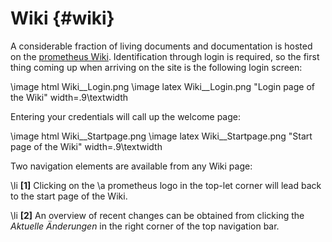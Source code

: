 Wiki    {#wiki}
====

A considerable fraction of living documents and documentation is hosted on the
[prometheus Wiki](http://prometheus-bildarchiv.de/wiki). Identification through
login is required, so the first thing coming up when arriving on the site is
the following login screen:

\image html Wiki__Login.png
\image latex Wiki__Login.png "Login page of the Wiki" width=.9\textwidth

Entering your credentials will call up the welcome page:

\image html Wiki__Startpage.png
\image latex Wiki__Startpage.png "Start page of the Wiki" width=.9\textwidth

Two navigation elements are available from any Wiki page:

\li <b>[1]</b> Clicking on the \a prometheus logo in the top-let corner will lead
back to the start page of the Wiki.

\li <b>[2]</b> An overview of recent changes can be obtained from clicking the
<i>Aktuelle Änderungen</i> in the right corner of the top navigation bar.

